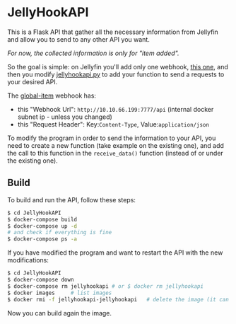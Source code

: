 # JellyHookAPI

This is a Flask API that gather all the necessary information from Jellyfin and allow you to send to any other API you want.

*For now, the collected information is only for "item added".*

So the goal is simple: on Jellyfin you'll add only one webhook, [this one](../webhooks/jellyfin/global-item.handlebars), and then you modify [jellyhookapi.py](jellyhookapi.py) to add your function to send a requests to your desired API.

The [global-item](../webhooks/jellyfin/global-item.handlebars) webhook has:

- this "Webhook Url": `http://10.10.66.199:7777/api` (internal docker subnet ip - unless you changed)
- this "Request Header": Key:`Content-Type`, Value:`application/json`

To modify the program in order to send the information to your API, you need to create a new function (take example on the existing one), and add the call to this function in the `receive_data()` function (instead of or under the existing one).

## Build

To build and run the API, follow these steps:

```bash
$ cd JellyHookAPI
$ docker-compose build
$ docker-compose up -d
# and check if everything is fine
$ docker-compose ps -a
```

If you have modified the program and want to restart the API with the new modifications:

```bash
$ cd JellyHookAPI
$ docker-compose down
$ docker-compose rm jellyhookapi # or $ docker rm jellyhookapi
$ docker images     # list images
$ docker rmi -f jellyhookapi-jellyhookapi   # delete the image (it can be another name, you can also use the IMAGE ID instead)
```

Now you can build again the image.

